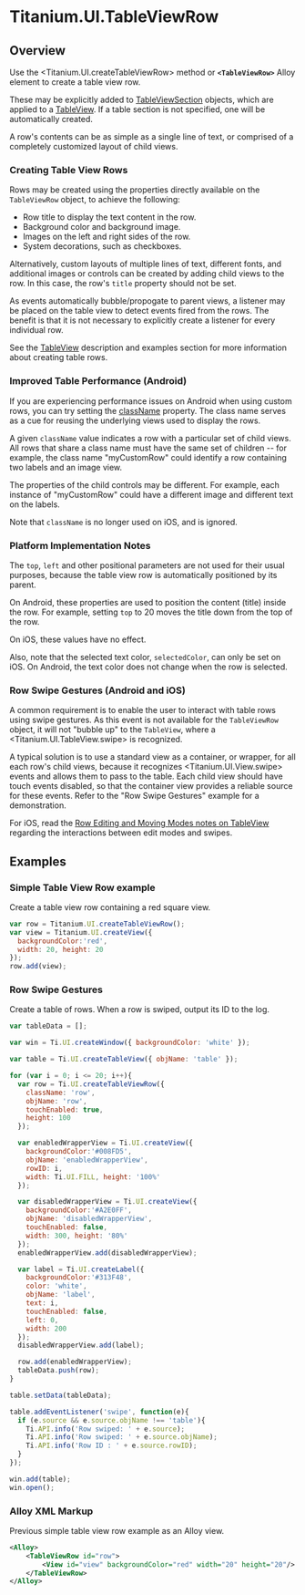 # Titanium.UI.TableViewRow

<TypeHeader/>

## Overview

Use the <Titanium.UI.createTableViewRow> method or **`<TableViewRow>`** Alloy element to create
a table view row.

These may be explicitly added to [TableViewSection](Titanium.UI.TableViewSection) objects, which are applied
to a [TableView](Titanium.UI.TableView). If a table section is not specified, one will be
automatically created.

A row's contents can be as simple as a single line of text, or comprised of a completely
customized layout of child views.

### Creating Table View Rows

Rows may be created using the properties directly available on the `TableViewRow` object, to
achieve the following:

* Row title to display the text content in the row.
* Background color and background image.
* Images on the left and right sides of the row.
* System decorations, such as checkboxes.

Alternatively, custom layouts of multiple lines of text, different fonts, and additional
images or controls can be created by adding child views to the row. In this case, the row's
`title` property should not be set.

As events automatically bubble/propogate to parent views, a listener may be placed on the table
view to detect events fired from the rows. The benefit is that it is not necessary to
explicitly create a listener for every individual row.

See the [TableView](Titanium.UI.TableView) description and examples section for more information
about creating table rows.

### Improved Table Performance (Android)

If you are experiencing performance issues on Android when using custom rows, you can
try setting the [className](Titanium.UI.TableViewRow.className) property. The class name serves as a
cue for reusing the underlying views used to display the rows.

A given `className` value indicates a row with a particular set of child views.
All rows that share a class name must have the same set of children -- for example, the class
name "myCustomRow" could identify a row containing two labels and an image view.

The properties of the child controls may be different. For example, each instance of
"myCustomRow" could have a different image and different text on the labels.

Note that `className` is no longer used on iOS, and is ignored.

### Platform Implementation Notes

The `top`, `left` and other positional parameters are not used for their usual purposes, because
the table view row is automatically positioned by its parent.

On Android, these properties are used to position the content (title) inside the row. For example,
setting `top` to 20 moves the title down from the top of the row.

On iOS, these values have no effect.

Also, note that the selected text color, `selectedColor`, can only be set on iOS.
On Android, the text color does not change when the row is selected.

### Row Swipe Gestures (Android and iOS)

A common requirement is to enable the user to interact with table rows using swipe gestures.
As this event is not available for the `TableViewRow` object, it will not "bubble up" to the
`TableView`, where a <Titanium.UI.TableView.swipe> is recognized.

A typical solution is to use a standard view as a container, or wrapper, for all each row's child
views, because it recognizes <Titanium.UI.View.swipe> events and allows them to pass to the table.
Each child view should have touch events disabled, so that the container view provides a reliable
source for these events. Refer to the "Row Swipe Gestures" example for a demonstration.

For iOS, read the [Row Editing and Moving Modes notes on TableView](Titanium.UI.TableView) regarding
the interactions between edit modes and swipes.

## Examples

### Simple Table View Row example

Create a table view row containing a red square view.

``` js
var row = Titanium.UI.createTableViewRow();
var view = Titanium.UI.createView({
  backgroundColor:'red',
  width: 20, height: 20
});
row.add(view);
```


### Row Swipe Gestures

Create a table of rows. When a row is swiped, output its ID to the log.

``` js
var tableData = [];

var win = Ti.UI.createWindow({ backgroundColor: 'white' });

var table = Ti.UI.createTableView({ objName: 'table' });

for (var i = 0; i <= 20; i++){
  var row = Ti.UI.createTableViewRow({
    className: 'row',
    objName: 'row',
    touchEnabled: true,
    height: 100
  });

  var enabledWrapperView = Ti.UI.createView({
    backgroundColor:'#008FD5',
    objName: 'enabledWrapperView',
    rowID: i,
    width: Ti.UI.FILL, height: '100%'
  });

  var disabledWrapperView = Ti.UI.createView({
    backgroundColor:'#A2E0FF',
    objName: 'disabledWrapperView',
    touchEnabled: false,
    width: 300, height: '80%'
  });
  enabledWrapperView.add(disabledWrapperView);

  var label = Ti.UI.createLabel({
    backgroundColor:'#313F48',
    color: 'white',
    objName: 'label',
    text: i,
    touchEnabled: false,
    left: 0,
    width: 200
  });
  disabledWrapperView.add(label);

  row.add(enabledWrapperView);
  tableData.push(row);
}

table.setData(tableData);

table.addEventListener('swipe', function(e){
  if (e.source && e.source.objName !== 'table'){
    Ti.API.info('Row swiped: ' + e.source);
    Ti.API.info('Row swiped: ' + e.source.objName);
    Ti.API.info('Row ID : ' + e.source.rowID);
  }
});

win.add(table);
win.open();
```


### Alloy XML Markup

Previous simple table view row example as an Alloy view.

``` xml
<Alloy>
    <TableViewRow id="row">
        <View id="view" backgroundColor="red" width="20" height="20"/>
    </TableViewRow>
</Alloy>
```


<ApiDocs/>
